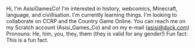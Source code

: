 Hi, I'm AsisiGamesCo!
I'm interested in history, webcomics, Minecraft, language, and civillisation.
I'm currently learning things.
I'm looking to collaborate on CCRP and the Country Game Online.
You can reach me on my Scratch account (Asisi_Games_Co) and on my e-mail (asisi@duck.com)
Pronouns: He, him, you, they, them (they is valid for any gender!)
Fun fact: This is a fun fact.

<!---
AsisiGamesCo/AsisiGamesCo is a ✨ special ✨ repository because its `README.md` (this file) appears on your GitHub profile.
You can click the Preview link to take a look at your changes.
--->
